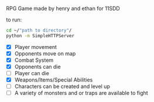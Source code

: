 RPG Game
made by henry and ethan for 11SDD

to run:

```bash
cd ~/"path to directory"/
python -m SimpleHTTPServer
```

- [x] Player movement
- [x] Opponents move on map
- [x] Combat System
- [x] Opponents can die
- [ ] Player can die
- [x] Weapons/Items/Special Abilities
- [ ] Characters can be created and level up
- [ ] A variety of monsters and or traps are available to fight
